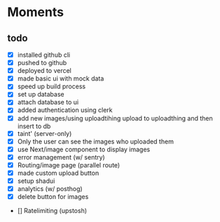 # Moments

## todo

- [x] installed github cli
- [x] pushed to github
- [x] deployed to vercel
- [x] made basic ui with mock data
- [x] speed up build process
- [x] set up database
- [x] attach database to ui
- [x] added authentication using clerk
- [x] add new images/using uploadtihing upload to uploadthing and then insert to db
- [x] taint' (server-only)
- [x] Only the user can see the images who uploaded them
- [x] use Next/image component to display images
- [x] error management (w/ sentry)
- [x] Routing/image page (parallel route)
- [x] made custom upload button
- [x] setup shadui 
- [x] analytics (w/ posthog)
- [x] delete button for images
- [] Ratelimiting (upstosh)
